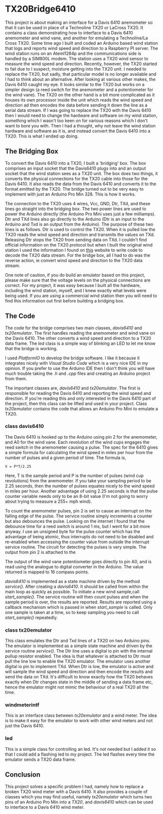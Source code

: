 # TX20Bridge6410
This project is about making an interface for a Davis 6410 anemometer so that it can be used in place of a Technoline TX20 or LaCross TX20. It contains a class demonstrating how to interface to a Davis 6410 anemometer and wind vane, and another for emulating a Technoline/La Cross TX20. Some time ago I built and coded an Arduino based wind station that logs and reports wind speed and direction to a Raspberry PI server. The wind station runs on an Ateml1284p and the communications side is handled by a SIM800L modem. The station uses a TX20 wind sensor to measure the wind speed and direction.  Recently, however, the TX20 started to fail due to I suspect, moisture getting into the TX20 unit. I needed to replace the TX20, but sadly, that particular model is no longer available and I had to think about an alternative. After looking at various other makes, the Davis 6410 caught my eye. It looks similar to the TX20 but works on a simpler design (a reed switch for the anemometer and a potentiometer for the wind vane). The TX20 on the other hand is a bit more complicated as it houses its own processor inside the unit which reads the wind speed and direction ad then encodes the data before sending it down the line as a serial data stream. If I was going to replace the TX20 with the Davis 6410 then I would need to change the hardware and software on my wind station, something which I wasn't too keen on for various reasons which I don't want to bore you with. Then I had a thought, why not leave the wind station hardware and software as it is, and instead convert the Davis 6410 into a TX20. This is what I ended up doing.

## The Bridging Box
To convert the Davis 6410 into a TX20, I built a 'bridging' box. The box comprises an input socket that the Davis6410 plugs into and an output socket that the wind station sees as a TX20 unit. The box does two things, it converts the physical connections for the TX20 cable into those for the Davis 6410. It also reads the data from the Davis 6410 and converts it to the format emitted by the TX20. The bridge turned out to be very easy to implement with just an Arduino Pro Min 328. This is how it works.

The connection to the TX20 uses 4 wires, Vcc, GND, Dtr, TXd, and these lines go straight into the bridging box. The two power lines are used to power the Arduino directly (the Arduino Pro Mini uses just a few milliamps). Dtr and TXd lines also go directly to the Arduino (Dtr is an input to the Arduino and Txd is an output from the Arduino). The purpose of these two lines is as follows. Dtr is used to control the TX20. When it is pulled low the TX20 reads the wind speed and direction and transmits the values on TXd. Releasing Dtr stops the TX20 from sending data on TXd. I couldn't find official information on the TX20 protocol but when I built the original wind station I used the information I found on [this](https://app.grammarly.com/ddocs/1246441284) website to write code to decode the TX20 data stream. For the bridge box, all I had to do was the reverse action, ie convert wind speed and direction to the TX20 data stream.

One note of caution, if you do build an emulator based on this project, please make sure that the voltage levels on the physical connections are correct. For my project, it was easy because I built all the hardware, including the wind station, myself, and I knew exactly what levels were being used. If you are using a commercial wind station then you will need to find this information out first before building a bridging box.

## The Code
The code for the bridge comprises two main classes, *davis6410* and *tx20emulator*. The first handles reading the anemometer and wind vane on the Davis 6410. The other converts a wind speed and direction to a TX20 data frame. The *led* class is a simple way of blinking an LED to let me know that the bridge is working.

I used *PlatformIO* to develop the bridge software. I like it because it integrates nicely with *Visual Studio Code* which is a very nice IDE in my opinion. If you prefer to use the Arduino IDE then I don't think you will have much trouble taking the *.h* and *.cpp* files and creating an Arduino project from them.

The important classes are, *davis6410* and *tx20emulator*. The first is responsible for reading the Davis 6410 and reporting the wind speed and direction. If you're reading this and only interested in the  Davis 6410 part of the project, then this class can be lifted and used in your project. Class *tx20emulator* contains the code that allows an Arduino Pro Mini to emulate a TX20.

### class davis6410
The Davis 6410 is hooked up to the Arduino using pin 2 for the anemometer, and A0 for the wind vane. Each revolution of the wind cups engages the reed switch in the anemometer causing a pulse. The spec for the 6410 gives a simple formula for calculating the wind speed in miles per hour from the number of pulses and a given period of time. The formula is,
```
V = P*T/2.25
```
Here, T is the sample period and P is the number of pulses (wind cup revolutions) from the anemometer. If you take your sampling period to be 2.25 seconds, then the number of pulses equates nicely to the wind speed in miles per hour. Another advantage of using 2.25 seconds is that the pulse counter variable needs only to be an 8-bit value (I'm not going to worry about trying to measure a 255+ mph wind).

To count the anemometer pulses, pin 2 is set to cause an interrupt on the falling edge of the pulse. The service routine simply increments a counter but also debounces the pulse. Looking on the internet I found that the debounce time for a reed switch is around 1 ms, but I went for a bit more anyway. I use an unsigned byte for the pulse counter which has the advantage of being atomic, thus interrupts do not need to be disabled and re-enabled when accessing the counter value from outside the interrupt service routine. The circuit for detecting the pulses is very simple. The output from pin 2 is attached to the

The output of the wind vane potentiometer goes directly to pin A0, and is read using the analogue to digital converter in the Arduino. The value returned is mapped to 16 compass points.

*davis6410* is implemented as a state machine driven by the method *service()*. After creating a *davis6410*. It should be called from within the main loop as quickly as possible. To initiate a new wind sample,call *start_sample()*. The service routine will then count pulses and when the sample period is over, the results are reported. Results are reported using a callback mechanism which is passed in when *start_sample* is called. Only one sample is taken at a time, so to keep sampling you need to call *start_sample()* repeatedly.

### class tx20emulator
This class emulates the Dtr and Txd lines of a TX20 on two Arduino pins. The emulator is implemented as a simple state machine and driven by the service routine *service()*. The Dtr line uses a digital io pin with the internal pullup resistor enabled. The idea is that whatever is attached to Dtr must pull the line low to enable the TX20 emulator. The emulator uses another digital io pin to implement TXd. When Dtr is low, the emulator is active and will sample the wind speed and direction and then encode the results and send the data on TXd. It's difficult to know exactly how the TX20 behaves exactly when Dtr changes state in the middle of sending a data frame etc, hence the emulator might not mimic the behaviour of a real TX20 all the time.

### windmeterintf
This is an interface class between *tx20emulator* and a wind meter. The idea is to make it easy for the emulator to work with other wind meters and not just the Davis 6410.

### led
This is a simple class for controlling an led. It's not needed but I added it so that I could add a flashing led to my project. The led flashes every time the emulator sends a TX20 data frame.

## Conclusion
This project solves a specific problem I had, namely how to replace a broken TX20 wind meter with a Davis 6410. It also provides a couple of classes which you may find useful, namely *tx20emulator* which turns two pins of an Arduino Pro Min into a *TX20*, and *davis6410* which can be used to interface to a Davis 6410 wind meter.

